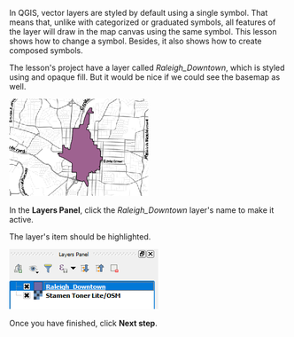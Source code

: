 In QGIS, vector layers are styled by default using a single symbol. That means that, unlike with categorized or graduated symbols, all features of the layer will draw in the map canvas using the same symbol. This lesson shows how to change a symbol. Besides, it also shows how to create composed symbols.

The lesson's project have a layer called *Raleigh_Downtown*, which is styled using and opaque fill. But it would be nice if we could see the basemap as well.

![opace_fill.png](opace_fill.png)

In the **Layers Panel**, click the *Raleigh_Downtown* layer's name to make it active.

The layer's item should be highlighted.

![active_layer.png](active_layer.png)

Once you have finished, click **Next step**.